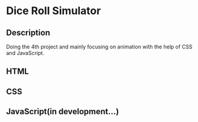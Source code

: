 # Dice Roll Simulator

## Description
Doing the 4th project and mainly focusing on animation with the help of CSS and JavaScript.

## HTML

## CSS

## JavaScript(in development...)
